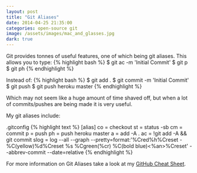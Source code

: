 ```yaml
---
layout: post
title: "Git Aliases"
date: 2014-04-25 21:35:00
categories: open-source git
image: /assets/images/mac_and_glasses.jpg
dark: true
---
```


Git provides tonnes of useful features, one of which being git aliases. This allows you to type:
{% highlight bash %}
$ git ac -m 'Initial Commit'
$ git p
$ git ph
{% endhighlight %}

Instead of:
{% highlight bash %}
$ git add .
$ git commit -m 'Initial Commit'
$ git push
$ git push heroku master
{% endhighlight %}

Which may not seem like a huge amount of time shaved off, but when a lot of commits/pushes are being made it is very useful.

My git aliases include:

.gitconfig
{% highlight text %}
[alias]
  co = checkout
  st = status -sb
  cm = commit
  p = push
  ph = push heroku master
  a = add -A .
  ac = !git add -A && git commit
  slog = log --all --graph --pretty=format:'%Cred%h%Creset -%C(yellow)%d%Creset %s %Cgreen(%cr) %C(bold blue)<%an>%Creset' --abbrev-commit --date=relative
{% endhighlight %}

For more information on Git Aliases take a look at my [GitHub Cheat Sheet](https://github.com/tiimgreen/github-cheat-sheet#aliases).
